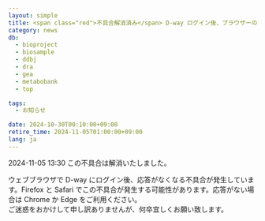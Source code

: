 ```yaml
---
layout: simple
title: <span class="red">不具合解消済み</span> D-way ログイン後、ブラウザーの応答がなくなる場合は Chrome か Edge をご利用ください
category: news
db:
  - bioproject
  - biosample
  - ddbj
  - dra
  - gea
  - metabobank
  - top

tags:
  - お知らせ

date: 2024-10-30T00:10:00+09:00
retire_time: 2024-11-05T01:00:00+09:00
lang: ja
---
```


<span class="red">2024-11-05 13:30 この不具合は解消いたしました。</span>

ウェブブラウザで D-way にログイン後、応答がなくなる不具合が発生しています。Firefox と Safari でこの不具合が発生する可能性があります。応答がない場合は Chrome か Edge をご利用ください。   
ご迷惑をおかけして申し訳ありませんが、何卒宜しくお願い致します。

